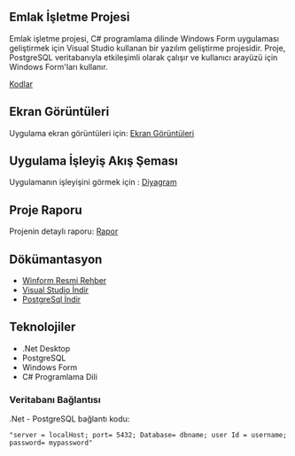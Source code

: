## Emlak İşletme Projesi
 Emlak işletme projesi, C# programlama dilinde Windows Form uygulaması geliştirmek için Visual Studio kullanan bir yazılım geliştirme projesidir. Proje, PostgreSQL veritabanıyla etkileşimli olarak çalışır ve kullanıcı arayüzü için Windows Form'ları kullanır. 

 [Kodlar](https://github.com/gayearmut/EmlakIsletmeProjesi/tree/main/EmlakIsletmeProjesi/EmlakIsletmeProjesi)


 ## Ekran Görüntüleri
 Uygulama ekran görüntüleri için: [Ekran Görüntüleri](https://github.com/gayearmut/EmlakIsletmeProjesi/tree/main/Proje%20Ekran%20G%C3%B6r%C3%BCnt%C3%BCleri)

## Uygulama İşleyiş Akış Şeması
Uygulamanın işleyişini görmek için :
[Diyagram](https://github.com/gayearmut/EmlakIsletmeProjesi/blob/main/%C4%B0%C5%9Fletme%20%C4%B0%C5%9Fleyi%C5%9F%20Ak%C4%B1%C5%9F%20%C5%9Eemas%C4%B1.png)

## Proje Raporu
Projenin detaylı raporu: [Rapor](https://github.com/gayearmut/EmlakIsletmeProjesi/blob/main/Gaye%20Armut%20.Net%20Projesi.pdf)
## Dökümantasyon 
- [Winform Resmi Rehber]( https://learn.microsoft.com/en-us/dotnet/desktop/winforms/get-started/create-app-visual-studio?view=netdesktop-8.0)
- [ Visual Studio İndir](https://visualstudio.microsoft.com/tr/downloads/?utm_medium=microsoft&utm_source=learn.microsoft.com&utm_campaign=inline+link&utm_content=download+vs2022+desktopguide+winforms)
- [PostgreSql İndir]( https://www.postgresql.org/download/)


## Teknolojiler

- .Net Desktop
- PostgreSQL
- Windows Form
- C# Programlama Dili

### Veritabanı Bağlantısı

.Net - PostgreSQL bağlantı kodu:
```
"server = localHost; port= 5432; Database= dbname; user Id = username; password= mypassword"
```
